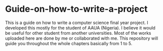 # Guide-on-how-to-write-a-project
This is a guide on how to write a computer science final year project. I developed this mostly for the student of AAUA (Nigeria). I believe it would be useful for other student from another universities. Most of the works uploaded here are done by me or collaborated with me. This repository will guide you throughout the whole chapters basically from 1 to 5. 
